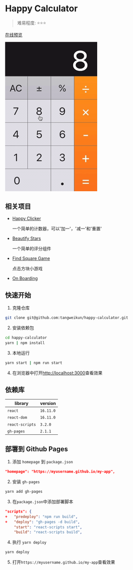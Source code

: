# Happy Calculator

> 难易程度: ⭐⭐⭐

[在线预览](https://tangweikun.github.io/happy-calculator)

<img src="./screenshot/demo.gif" alt='' width="300">

## 相关项目

- [Happy Clicker](https://juejin.im/post/5dce16b8f265da0bc53c76b7)

  一个简单的计数器，可以'加一'，'减一'和'重置'

- [Beautify Stars](https://juejin.im/post/5dd203e3f265da0bde5c1ee0)

  一个简单的评分组件

- [Find Square Game](https://juejin.im/post/5dd6084af265da47d32ba5aa)

  点击方块小游戏

- [On Boarding](https://juejin.im/post/5ddb8521f265da7dfa6fc524)

## 快速开始

1. 克隆仓库

```bash
git clone git@github.com:tangweikun/happy-calculator.git
```

2. 安装依赖包

```bash
cd happy-calculator
yarn | npm install
```

3. 本地运行

```bash
yarn start | npm run start
```

4. 在浏览器中打开[http://localhost:3000](http://localhost:3000)查看效果

## 依赖库

| library         | version   |
| --------------- | --------- |
| `react`         | `16.11.0` |
| `react-dom`     | `16.11.0` |
| `react-scripts` | `3.2.0`   |
| `gh-pages`      | `2.1.1`   |

## 部署到 Github Pages

1. 添加 `homepage` 到 `package.json`

```json
"homepage": "https://myusername.github.io/my-app",
```

2. 安装 `gh-pages`

```bash
yarn add gh-pages
```

3. 在`package.json`中添加部署脚本

```json
"scripts": {
+   "predeploy": "npm run build",
+   "deploy": "gh-pages -d build",
    "start": "react-scripts start",
    "build": "react-scripts build",
```

4. 执行 `yarn deploy`

```bash
yarn deploy
```

5. 打开`https://myusername.github.io/my-app`查看效果
